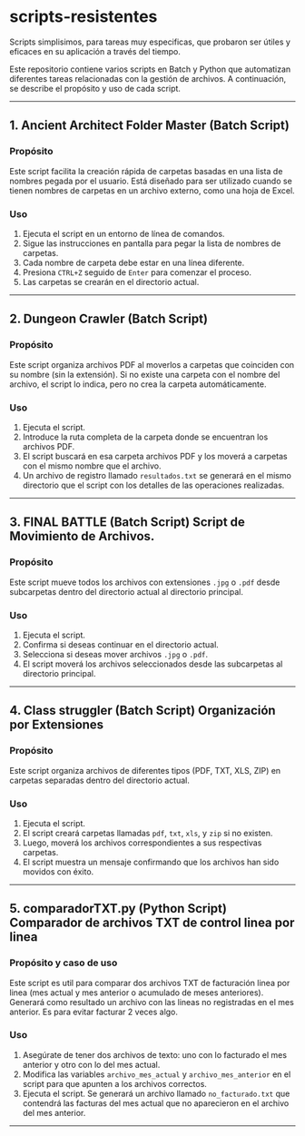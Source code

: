 # scripts-resistentes

Scripts simplisimos, para tareas muy especificas, que probaron ser útiles y eficaces en su aplicación a través del tiempo.

Este repositorio contiene varios scripts en Batch y Python que automatizan diferentes tareas relacionadas con la gestión de archivos. A continuación, se describe el propósito y uso de cada script.

---

## 1. Ancient Architect Folder Master (Batch Script)

### Propósito
Este script facilita la creación rápida de carpetas basadas en una lista de nombres pegada por el usuario. Está diseñado para ser utilizado cuando se tienen nombres de carpetas en un archivo externo, como una hoja de Excel.

### Uso
1. Ejecuta el script en un entorno de línea de comandos.
2. Sigue las instrucciones en pantalla para pegar la lista de nombres de carpetas.
3. Cada nombre de carpeta debe estar en una línea diferente.
4. Presiona `CTRL+Z` seguido de `Enter` para comenzar el proceso.
5. Las carpetas se crearán en el directorio actual.

---

## 2. Dungeon Crawler (Batch Script)

### Propósito
Este script organiza archivos PDF al moverlos a carpetas que coinciden con su nombre (sin la extensión). Si no existe una carpeta con el nombre del archivo, el script lo indica, pero no crea la carpeta automáticamente.

### Uso
1. Ejecuta el script.
2. Introduce la ruta completa de la carpeta donde se encuentran los archivos PDF.
3. El script buscará en esa carpeta archivos PDF y los moverá a carpetas con el mismo nombre que el archivo.
4. Un archivo de registro llamado `resultados.txt` se generará en el mismo directorio que el script con los detalles de las operaciones realizadas.

---

## 3.  FINAL BATTLE (Batch Script) Script de Movimiento de Archivos.

### Propósito
Este script mueve todos los archivos con extensiones `.jpg` o `.pdf` desde subcarpetas dentro del directorio actual al directorio principal.

### Uso
1. Ejecuta el script.
2. Confirma si deseas continuar en el directorio actual.
3. Selecciona si deseas mover archivos `.jpg` o `.pdf`.
4. El script moverá los archivos seleccionados desde las subcarpetas al directorio principal.

---

## 4. Class struggler (Batch Script) Organización por Extensiones

### Propósito
Este script organiza archivos de diferentes tipos (PDF, TXT, XLS, ZIP) en carpetas separadas dentro del directorio actual.

### Uso
1. Ejecuta el script.
2. El script creará carpetas llamadas `pdf`, `txt`, `xls`, y `zip` si no existen.
3. Luego, moverá los archivos correspondientes a sus respectivas carpetas.
4. El script muestra un mensaje confirmando que los archivos han sido movidos con éxito.

---

## 5. comparadorTXT.py (Python Script) Comparador de archivos TXT de control linea por linea 

### Propósito y caso de uso
Este script es util para comparar dos archivos TXT de facturación linea por linea (mes actual y mes anterior o acumulado de meses anteriores). Generará como resultado un archivo con las lineas no registradas en el mes anterior. Es para evitar facturar 2 veces algo.

### Uso
1. Asegúrate de tener dos archivos de texto: uno con lo facturado el mes anterior y otro con lo del mes actual.
2. Modifica las variables `archivo_mes_actual` y `archivo_mes_anterior` en el script para que apunten a los archivos correctos.
3. Ejecuta el script. Se generará un archivo llamado `no_facturado.txt` que contendrá las facturas del mes actual que no aparecieron en el archivo del mes anterior.

---
